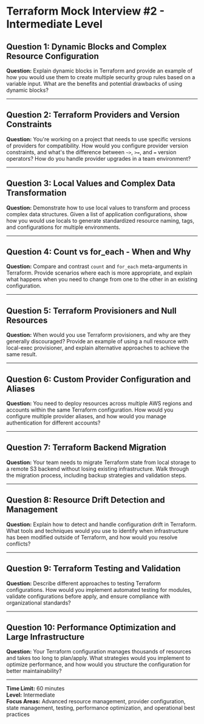 # Terraform Mock Interview #2 - Intermediate Level

## Question 1: Dynamic Blocks and Complex Resource Configuration

**Question:** Explain dynamic blocks in Terraform and provide an example of how you would use them to create multiple security group rules based on a variable input. What are the benefits and potential drawbacks of using dynamic blocks?

---

## Question 2: Terraform Providers and Version Constraints

**Question:** You're working on a project that needs to use specific versions of providers for compatibility. How would you configure provider version constraints, and what's the difference between `~>`, `>=`, and `=` version operators? How do you handle provider upgrades in a team environment?

---

## Question 3: Local Values and Complex Data Transformation

**Question:** Demonstrate how to use local values to transform and process complex data structures. Given a list of application configurations, show how you would use locals to generate standardized resource naming, tags, and configurations for multiple environments.

---

## Question 4: Count vs for_each - When and Why

**Question:** Compare and contrast `count` and `for_each` meta-arguments in Terraform. Provide scenarios where each is more appropriate, and explain what happens when you need to change from one to the other in an existing configuration.

---

## Question 5: Terraform Provisioners and Null Resources

**Question:** When would you use Terraform provisioners, and why are they generally discouraged? Provide an example of using a null resource with local-exec provisioner, and explain alternative approaches to achieve the same result.

---

## Question 6: Custom Provider Configuration and Aliases

**Question:** You need to deploy resources across multiple AWS regions and accounts within the same Terraform configuration. How would you configure multiple provider aliases, and how would you manage authentication for different accounts?

---

## Question 7: Terraform Backend Migration

**Question:** Your team needs to migrate Terraform state from local storage to a remote S3 backend without losing existing infrastructure. Walk through the migration process, including backup strategies and validation steps.

---

## Question 8: Resource Drift Detection and Management

**Question:** Explain how to detect and handle configuration drift in Terraform. What tools and techniques would you use to identify when infrastructure has been modified outside of Terraform, and how would you resolve conflicts?

---

## Question 9: Terraform Testing and Validation

**Question:** Describe different approaches to testing Terraform configurations. How would you implement automated testing for modules, validate configurations before apply, and ensure compliance with organizational standards?

---

## Question 10: Performance Optimization and Large Infrastructure

**Question:** Your Terraform configuration manages thousands of resources and takes too long to plan/apply. What strategies would you implement to optimize performance, and how would you structure the configuration for better maintainability?

---

**Time Limit:** 60 minutes  
**Level:** Intermediate  
**Focus Areas:** Advanced resource management, provider configuration, state management, testing, performance optimization, and operational best practices
